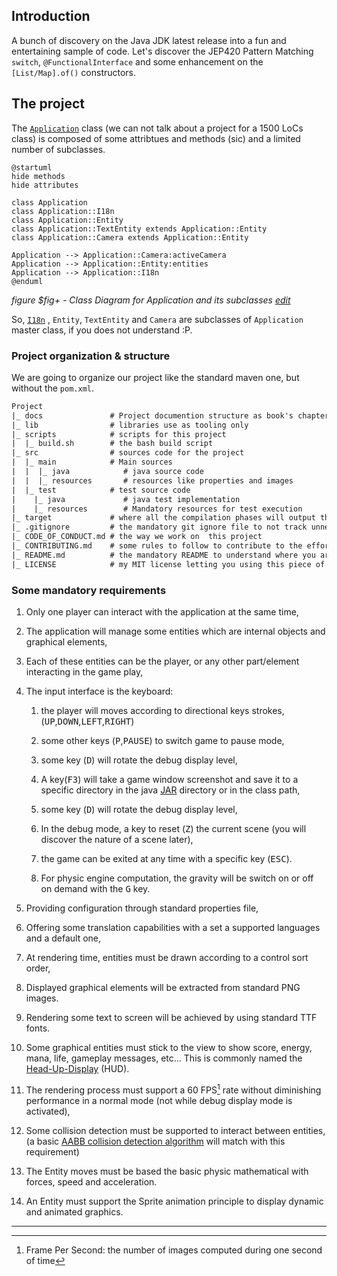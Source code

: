 ## Introduction

A bunch of discovery on the Java JDK latest release into a fun and entertaining sample of code. Let's discover the
JEP420 Pattern Matching `switch`, `@FunctionalInterface` and some enhancement on the
`[List/Map].of()` constructors.

## The project

The [`Application`](https://github.com/mcgivrer/monoclass2/blob/feature/add-camera-entity/src/main/java/com/demoing/app/Application.java#L17)
class (we can not talk about a project for a 1500 LoCs class) is composed of some attribtues and methods (sic) and a
limited number of subclasses.

```plantuml
@startuml
hide methods
hide attributes

class Application
class Application::I18n
class Application::Entity
class Application::TextEntity extends Application::Entity
class Application::Camera extends Application::Entity

Application --> Application::Camera:activeCamera
Application --> Application::Entity:entities
Application --> Application::I18n
@enduml
```

_figure $fig+ - Class Diagram for Application and its
subclasses_ _[edit](https://github.com/mcgivrer/monoclass2/blob/feature/add-camera-entity/docs/class-diagram.txt)_

So, [`I18n`](https://github.com/mcgivrer/monoclass2/blob/feature/add-camera-entity/src/main/java/com/demoing/app/Application.java#L69)
, `Entity`, `TextEntity` and `Camera` are subclasses of `Application` master class, if you does not understand :P.

### Project organization & structure

We are going to organize our project like the standard maven one, but without the `pom.xml`.

```txt
Project
|_ docs               # Project documention structure as book's chapters
|_ lib                # libraries use as tooling only
|_ scripts            # scripts for this project
|  |_ build.sh        # the bash build script
|_ src                # sources code for the project
|  |_ main            # Main sources
|  |  |_ java            # java source code
|  |  |_ resources       # resources like properties and images
|  |_ test            # test source code
|    |_ java             # java test implementation
|    |_ resources        # Mandatory resources for test execution
|_ target             # where all the compilation phases will output things   
|_ .gitignore         # the mandatory git ignore file to not track unnecessary ones
|_ CODE_OF_CONDUCT.md # the way we work on  this project
|_ CONTRIBUTING.md    # some rules to follow to contribute to the effort
|_ README.md          # the mandatory README to understand where you are
|_ LICENSE            # my MIT license letting you using this piece of software
```

### Some mandatory requirements

1. Only one player can interact with the application at the same time,
2. The application will manage some entities which are internal objects and graphical elements,
3. Each of these entities can be the player, or any other part/element interacting in the game play,
4. The input interface is the keyboard: 
   1. the player will moves according to directional keys strokes, 
   (<kbd>UP</kbd>,<kbd>DOWN</kbd>,<kbd>LEFT</kbd>,<kbd>RIGHT</kbd>)

   2. some other keys (<kbd>P</kbd>,<kbd>PAUSE</kbd>) to switch game to pause mode,

   3. some key (<kbd>D</kbd>) will rotate the debug display level,
   4. A key(<kbd>F3</kbd>) will take a game window screenshot and save it to a specific directory in the java [JAR](https://docs.oracle.com/javase/8/docs/technotes/guides/jar/jarGuide.html "see the official ORACLE definition for a JAR file") directory or in the class path,
   5. some key (<kbd>D</kbd>) will rotate the debug display level,

   6. In the debug mode, a key to reset (<kbd>Z</kbd>) the current scene (you will discover the nature of a scene later),
   7. the game can be exited at any time with a specific key (<kbd>ESC</kbd>).
   8. For physic engine computation, the gravity will be switch on or off on demand with the <kbd>G</kbd> key.

5. Providing configuration through standard properties file,

6. Offering some translation capabilities with a set a supported languages and a default one,

7. At rendering time, entities must be drawn according to a control sort order,

8. Displayed graphical elements will be extracted from standard PNG images.

9. Rendering some text to screen will be achieved by using standard TTF fonts.

10. Some graphical entities must stick to the view to show score, energy, mana, life, gameplay messages, etc... This is commonly named the [Head-Up-Display](https://en.wikipedia.org/wiki/HUD_(video_gaming) "let's see what Wikipedia knows about HUD") (HUD).

11. The rendering process must support a 60 FPS[^1] rate without diminishing performance in a normal mode (not while debug display mode is activated),

12. Some collision detection must be supported to interact between entities, (a basic [AABB collision detection algorithm]() will match with this requirement)

13. The Entity moves must be based the basic physic mathematical with forces, speed and acceleration.

14. An Entity must support the Sprite animation principle to display dynamic and animated graphics.

---

[^1]: Frame Per Second: the number of images computed during one second of time